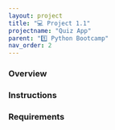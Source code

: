 ```yaml
---
layout: project
title: "💻 Project 1.1"
projectname: "Quiz App"
parent: "1️⃣ Python Bootcamp"
nav_order: 2
---
```


### Overview

### Instructions

### Requirements
